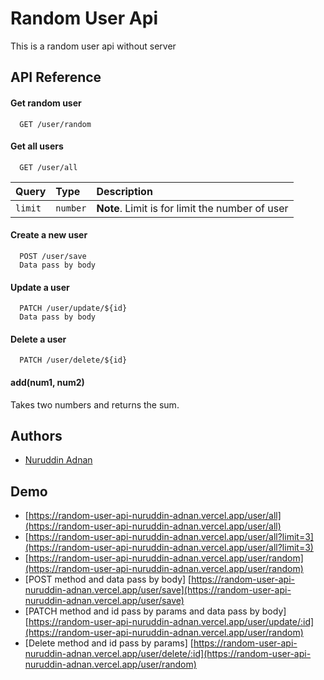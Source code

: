 
# Random User Api

This is a random user api without server



## API Reference


#### Get random user

```http
  GET /user/random
```

#### Get all users

```http
  GET /user/all
```


| Query | Type     | Description                       |
| :-------- | :------- | :-------------------------------- |
| `limit`      | `number` | **Note**. Limit is for limit the number of user |

#### Create a new user

```http
  POST /user/save
  Data pass by body
```

#### Update a user

```http
  PATCH /user/update/${id}
  Data pass by body
```

#### Delete a user

```http
  PATCH /user/delete/${id}
```


#### add(num1, num2)

Takes two numbers and returns the sum.


## Authors

- [Nuruddin Adnan](https://github.com/Nuruddin-Adnan)


## Demo 

 - [https://random-user-api-nuruddin-adnan.vercel.app/user/all](https://random-user-api-nuruddin-adnan.vercel.app/user/all)
 - [https://random-user-api-nuruddin-adnan.vercel.app/user/all?limit=3](https://random-user-api-nuruddin-adnan.vercel.app/user/all?limit=3)
 - [https://random-user-api-nuruddin-adnan.vercel.app/user/random](https://random-user-api-nuruddin-adnan.vercel.app/user/random)
 - [POST method and data pass by body] [https://random-user-api-nuruddin-adnan.vercel.app/user/save](https://random-user-api-nuruddin-adnan.vercel.app/user/save)
  -  [PATCH method and id pass by params and data pass by body] [https://random-user-api-nuruddin-adnan.vercel.app/user/update/:id](https://random-user-api-nuruddin-adnan.vercel.app/user/random)
 -  [Delete method and id pass by params] [https://random-user-api-nuruddin-adnan.vercel.app/user/delete/:id](https://random-user-api-nuruddin-adnan.vercel.app/user/random)

